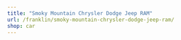 ```yaml
---
title: "Smoky Mountain Chrysler Dodge Jeep RAM"
url: /franklin/smoky-mountain-chrysler-dodge-jeep-ram/
shop: car
---
```


